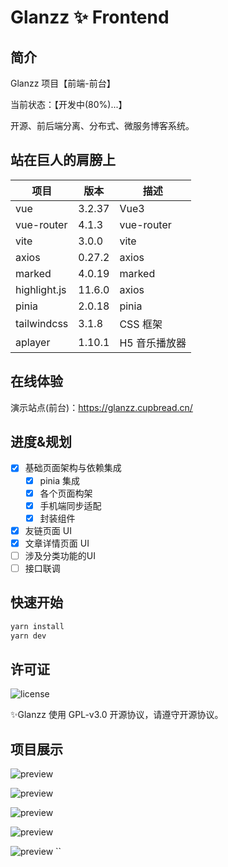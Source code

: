 # Glanzz ✨ Frontend

## 简介

Glanzz 项目【前端-前台】

当前状态：【开发中(80%)...】

开源、前后端分离、分布式、微服务博客系统。

## 站在巨人的肩膀上

| 项目         | 版本   | 描述          |
| ------------ | ------ | ------------- |
| vue          | 3.2.37 | Vue3          |
| vue-router   | 4.1.3  | vue-router    |
| vite         | 3.0.0  | vite          |
| axios        | 0.27.2 | axios         |
| marked       | 4.0.19 | marked        |
| highlight.js | 11.6.0 | axios         |
| pinia        | 2.0.18 | pinia         |
| tailwindcss  | 3.1.8  | CSS 框架      |
| aplayer      | 1.10.1 | H5 音乐播放器 |

## 在线体验

演示站点(前台)：https://glanzz.cupbread.cn/

## 进度&规划

- [x] 基础页面架构与依赖集成
  - [x] pinia 集成
  - [x] 各个页面构架
  - [x] 手机端同步适配
  - [x] 封装组件
- [x] 友链页面 UI
- [x] 文章详情页面 UI
- [ ] 涉及分类功能的UI
- [ ] 接口联调

## 快速开始

```bash
yarn install
yarn dev
```

## 许可证

![license](https://img.shields.io/github/license/halo-dev/halo.svg?style=flat-square)

✨Glanzz 使用 GPL-v3.0 开源协议，请遵守开源协议。

## 项目展示

![preview](http://tva1.sinaimg.cn/large/005I8CXily1h54jaz16iwj30sg1d1jz1.jpg)

![preview](http://tva1.sinaimg.cn/large/005I8CXily1h5k0de15x9j30rs1ndk3s.jpg)

![preview](http://tva1.sinaimg.cn/large/005I8CXily1h5k0ipw0doj30sg0xftfu.jpg)

![preview](http://tva1.sinaimg.cn/large/005I8CXily1h5c4acj3bij30fn1tre81.jpg)

![preview](http://tva1.sinaimg.cn/large/005I8CXily1h5c46epe2nj30fn0twn53.jpg)
``
